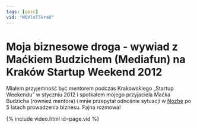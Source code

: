 ```yaml
---
tags: [gosc]
vid: "WQVlvF5kra0"
---
```


# Moja biznesowe droga - wywiad z Maćkiem Budzichem (Mediafun) na Kraków Startup Weekend 2012

Miałem przyjemność być mentorem podczas Krakowskiego „Startup Weekendu” w styczniu 2012 i spotkałem mojego przyjaciela Maćka Budzicha (również mentora) i mnie przepytał odnośnie sytuacji w [Nozbe][n] po 5 latach prowadzenia biznesu. Fajna rozmowa!

{% include video.html id=page.vid %}

<!--More-->


[n]: https://michael.gratis/nozbe_pl